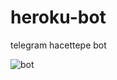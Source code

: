 # heroku-bot
telegram hacettepe bot


![bot](https://user-images.githubusercontent.com/73181218/226310304-614b3ef7-0603-4b39-abc1-ff6b041ecd47.png)
